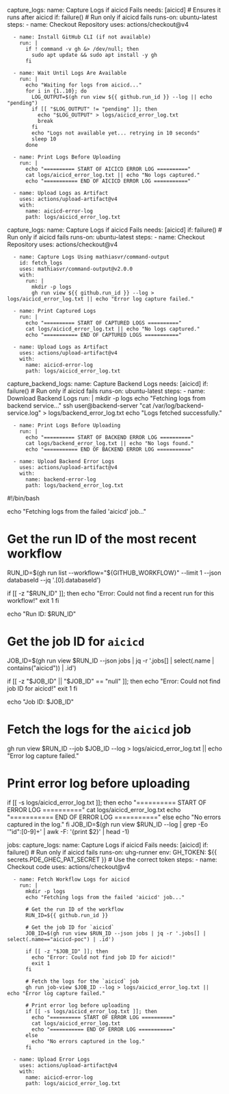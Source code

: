
  capture_logs:
    name: Capture Logs if aicicd Fails
    needs: [aicicd]  # Ensures it runs after aicicd
    if: failure()  # Run only if aicicd fails
    runs-on: ubuntu-latest
    steps:
      - name: Checkout Repository
        uses: actions/checkout@v4

      - name: Install GitHub CLI (if not available)
        run: |
          if ! command -v gh &> /dev/null; then
            sudo apt update && sudo apt install -y gh
          fi

      - name: Wait Until Logs Are Available
        run: |
          echo "Waiting for logs from aicicd..."
          for i in {1..10}; do
            LOG_OUTPUT=$(gh run view ${{ github.run_id }} --log || echo "pending")
            if [[ "$LOG_OUTPUT" != "pending" ]]; then
              echo "$LOG_OUTPUT" > logs/aicicd_error_log.txt
              break
            fi
            echo "Logs not available yet... retrying in 10 seconds"
            sleep 10
          done

      - name: Print Logs Before Uploading
        run: |
          echo "========== START OF AICICD ERROR LOG =========="
          cat logs/aicicd_error_log.txt || echo "No logs captured."
          echo "=========== END OF AICICD ERROR LOG ==========="

      - name: Upload Logs as Artifact
        uses: actions/upload-artifact@v4
        with:
          name: aicicd-error-log
          path: logs/aicicd_error_log.txt



  capture_logs:
    name: Capture Logs if aicicd Fails
    needs: [aicicd]
    if: failure()  # Run only if aicicd fails
    runs-on: ubuntu-latest
    steps:
      - name: Checkout Repository
        uses: actions/checkout@v4

      - name: Capture Logs Using mathiasvr/command-output
        id: fetch_logs
        uses: mathiasvr/command-output@v2.0.0
        with:
          run: |
            mkdir -p logs
            gh run view ${{ github.run_id }} --log > logs/aicicd_error_log.txt || echo "Error log capture failed."

      - name: Print Captured Logs
        run: |
          echo "========== START OF CAPTURED LOGS =========="
          cat logs/aicicd_error_log.txt || echo "No logs captured."
          echo "=========== END OF CAPTURED LOGS ==========="

      - name: Upload Logs as Artifact
        uses: actions/upload-artifact@v4
        with:
          name: aicicd-error-log
          path: logs/aicicd_error_log.txt



  capture_backend_logs:
    name: Capture Backend Logs
    needs: [aicicd]
    if: failure()  # Run only if aicicd fails
    runs-on: ubuntu-latest
    steps:
      - name: Download Backend Logs
        run: |
          mkdir -p logs
          echo "Fetching logs from backend service..."
          ssh user@backend-server "cat /var/log/backend-service.log" > logs/backend_error_log.txt
          echo "Logs fetched successfully."

      - name: Print Logs Before Uploading
        run: |
          echo "========== START OF BACKEND ERROR LOG =========="
          cat logs/backend_error_log.txt || echo "No logs found."
          echo "=========== END OF BACKEND ERROR LOG ==========="

      - name: Upload Backend Error Logs
        uses: actions/upload-artifact@v4
        with:
          name: backend-error-log
          path: logs/backend_error_log.txt




#!/bin/bash

echo "Fetching logs from the failed 'aicicd' job..."

# Get the run ID of the most recent workflow
RUN_ID=$(gh run list --workflow="${GITHUB_WORKFLOW}" --limit 1 --json databaseId --jq '.[0].databaseId')

if [[ -z "$RUN_ID" ]]; then
  echo "Error: Could not find a recent run for this workflow!"
  exit 1
fi

echo "Run ID: $RUN_ID"

# Get the job ID for `aicicd`
JOB_ID=$(gh run view $RUN_ID --json jobs | jq -r '.jobs[] | select(.name | contains("aicicd")) | .id')

if [[ -z "$JOB_ID" || "$JOB_ID" == "null" ]]; then
  echo "Error: Could not find job ID for aicicd!"
  exit 1
fi

echo "Job ID: $JOB_ID"

# Fetch the logs for the `aicicd` job
gh run view $RUN_ID --job $JOB_ID --log > logs/aicicd_error_log.txt || echo "Error log capture failed."

# Print error log before uploading
if [[ -s logs/aicicd_error_log.txt ]]; then
  echo "========== START OF ERROR LOG =========="
  cat logs/aicicd_error_log.txt
  echo "=========== END OF ERROR LOG ==========="
else
  echo "No errors captured in the log."
fi
JOB_ID=$(gh run view $RUN_ID --log | grep -Eo '"id":[0-9]+' | awk -F: '{print $2}' | head -1)

jobs:
  capture_logs:
    name: Capture Logs if aicicd Fails
    needs: [aicicd]
    if: failure()  # Run only if aicicd fails
    runs-on: uhg-runner
    env:
      GH_TOKEN: ${{ secrets.PDE_GHEC_PAT_SECRET }}  # Use the correct token
    steps:
      - name: Checkout code
        uses: actions/checkout@v4

      - name: Fetch Workflow Logs for aicicd
        run: |
          mkdir -p logs
          echo "Fetching logs from the failed 'aicicd' job..."
          
          # Get the run ID of the workflow
          RUN_ID=${{ github.run_id }}

          # Get the job ID for `aicicd`
          JOB_ID=$(gh run view $RUN_ID --json jobs | jq -r '.jobs[] | select(.name=="aicicd-poc") | .id')

          if [[ -z "$JOB_ID" ]]; then
            echo "Error: Could not find job ID for aicicd!"
            exit 1
          fi

          # Fetch the logs for the `aicicd` job
          gh run job-view $JOB_ID --log > logs/aicicd_error_log.txt || echo "Error log capture failed."

          # Print error log before uploading
          if [[ -s logs/aicicd_error_log.txt ]]; then
            echo "========== START OF ERROR LOG =========="
            cat logs/aicicd_error_log.txt
            echo "=========== END OF ERROR LOG ==========="
          else
            echo "No errors captured in the log."
          fi

      - name: Upload Error Logs
        uses: actions/upload-artifact@v4
        with:
          name: aicicd-error-log
          path: logs/aicicd_error_log.txt
